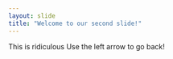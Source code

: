 ```yaml
---
layout: slide
title: "Welcome to our second slide!"
---
```

This is ridiculous
Use the left arrow to go back!
